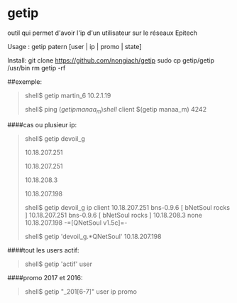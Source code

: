 getip
=====

outil qui permet d'avoir l'ip d'un utilisateur sur le réseaux Epitech

Usage : getip patern [user | ip | promo | state]

Install:
git clone https://github.com/nongiach/getip
sudo cp getip/getip /usr/bin
rm getip -rf

##exemple:
>shell$ getip martin_6
>10.2.1.19
>
>shell$ ping $(getip manaa_m)
>shell$ client $(getip manaa_m) 4242

####cas ou plusieur ip:
>shell$ getip devoil_g
>
>10.18.207.251 
>
>10.18.207.251 
>
>10.18.208.3 
>
>10.18.207.198
>
>shell$ getip devoil_g ip client
>10.18.207.251 bns-0.9.6 [ bNetSoul rocks ] 
>10.18.207.251 bns-0.9.6 [ bNetSoul rocks ] 
>10.18.208.3 none 
>10.18.207.198 -=[QNetSoul v1.5c]=- 
>
>shell$ getip 'devoil_g.*QNetSoul'
>10.18.207.198

####tout les users actif:
>shell$ getip 'actif' user


####promo 2017 et 2016:
>shell$ getip "_201[6-7]" user ip promo




